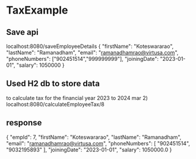 # TaxExample
Save api
---------------
localhost:8080/saveEmployeeDetails
{
  "firstName": "Koteswararao",
  "lastName": "Ramanadham",
  "email": "ramanadhamrao@virtusa.com",
  "phoneNumbers": ["902451514","999999999"],
  "joiningDate": "2023-01-01",
  "salary": 1050000
}

Used H2 db to store data
--------------------------------------------------------------------------
to calculate tax for the financial year 2023 to 2024 mar
2) localhost:8080/calculateEmployeeTax/8
 

response
---------
{
    "empId": 7,
    "firstName": "Koteswararao",
    "lastName": "Ramanadham",
    "email": "ramanadhamrao@virtusa.com",
    "phoneNumbers": [
        "902451514",
        "9032195893"
    ],
    "joiningDate": "2023-01-01",
    "salary": 1050000.0
}

